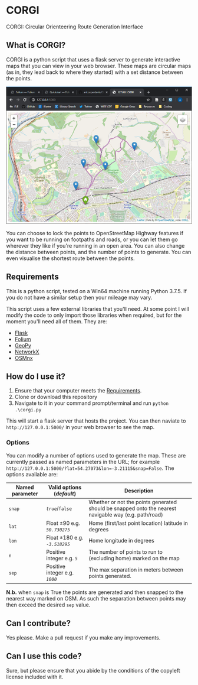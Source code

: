 # CORGI
CORGI: Circular Orienteering Route Generation Interface

## What is CORGI?
CORGI is a python script that uses a flask server to generate interactive maps that you can view in your web browser. These maps are circular maps (as in, they lead back to where they started) with a set distance between the points.

![](screenshot.png)

You can choose to lock the points to OpenStreetMap Highway features if you want to be running on footpaths and roads, or you can let them go wherever they like if you're running in an open area. You can also change the distance between points, and the number of points to generate. You can even visualise the shortest route between the points.

## Requirements
This is a python script, tested on a Win64 machine running Python 3.7.5. If you do not have a similar setup then your mileage may vary.

This script uses a few external libraries that you'll need. At some point I will modify the code to only import those libraries when required, but for the moment you'll need all of them. They are:

* [Flask](https://pypi.org/project/Flask/)
* [Folium](https://pypi.org/project/folium/)
* [GeoPy](https://pypi.org/project/geopy/)
* [NetworkX](https://pypi.org/project/networkx/)
* [OSMnx](https://pypi.org/project/osmnx/)

## How do I use it?
1. Ensure that your computer meets the [Requirements](#Requirements).
2. Clone or download this repository
3. Navigate to it in your command prompt/terminal and run `python .\corgi.py`

This will start a flask server that hosts the project. You can then naviate to `http://127.0.0.1:5000/` in your web browser to see the map.

### Options
You can modify a number of options used to generate the map. These are currently passed as named parameters in the URL; for example `http://127.0.0.1:5000/?lat=54.27073&lon=-3.21115&snap=False`. The options available are:

| Named parameter | Valid options (*default*) | Description |
| --- | --- | --- |
| `snap` | *`true`*/`false` | Whether or not the points generated should be snapped onto the nearest navigable way (e.g. path/road)|
| `lat` | Float ±90 e.g. *`50.730275`* | Home (first/last point location) latitude in degrees |
| `lon` | Float ±180 e.g. *`-3.518295`* | Home longitude in degrees |
| `n` | Positive integer e.g. *`5`*| The number of points to run to (excluding home) marked on the map |
| `sep` | Positive integer e.g. *`1000`* | The max separation in meters between points generated. |

**N.b.** when `snap` is True the points are generated and then snapped to the nearest way marked on OSM. As such the separation between points may then exceed the desired `sep` value.

## Can I contribute?
Yes please. Make a pull request if you make any improvements.

## Can I use this code?
Sure, but please ensure that you abide by the conditions of the copyleft license included with it.
